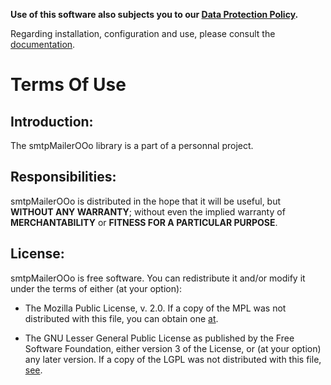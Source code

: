 **Use of this software also subjects you to our [Data Protection Policy](https://prrvchr.github.io/smtpMailerOOo/smtpMailerOOo/registration/PrivacyPolicy_en).**

Regarding installation, configuration and use, please consult the [documentation](https://prrvchr.github.io/smtpMailerOOo/).

# Terms Of Use

## Introduction:

The smtpMailerOOo library is a part of a personnal project.

## Responsibilities:

smtpMailerOOo is distributed in the hope that it will be useful, but **WITHOUT ANY WARRANTY**; without even the implied warranty of **MERCHANTABILITY** or **FITNESS FOR A PARTICULAR PURPOSE**.

## License:

smtpMailerOOo is free software. You can redistribute it and/or modify it under the terms of either (at your option):

- The Mozilla Public License, v. 2.0. If a copy of the MPL was not distributed with this file, you can obtain one [at](http://mozilla.org/MPL/2.0/).

- The GNU Lesser General Public License as published by the Free Software Foundation, either version 3 of the License, or (at your option) any later version. If a copy of the LGPL was not distributed with this file, [see](http://www.gnu.org/licenses/).
